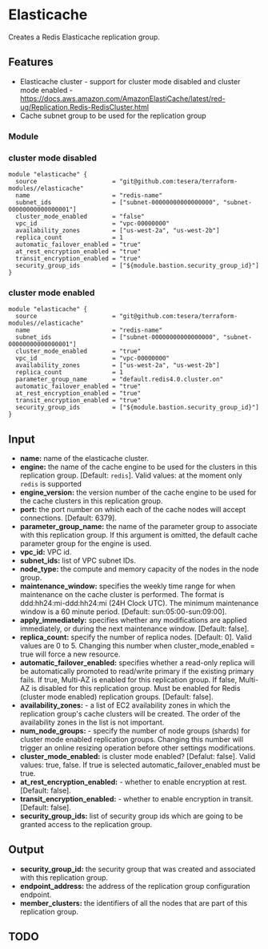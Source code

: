 # Elasticache
Creates a Redis Elasticache replication group.

## Features
- Elasticache cluster - support for cluster mode disabled and cluster mode enabled - https://docs.aws.amazon.com/AmazonElastiCache/latest/red-ug/Replication.Redis-RedisCluster.html
- Cache subnet group to be used for the replication group

### Module
### cluster mode disabled
```hcl-terraform
module "elasticache" {
  source                     = "git@github.com:tesera/terraform-modules//elasticache"
  name                       = "redis-name"
  subnet_ids                 = ["subnet-00000000000000000", "subnet-00000000000000001"]
  cluster_mode_enabled       = "false"
  vpc_id                     = "vpc-00000000"
  availability_zones         = ["us-west-2a", "us-west-2b"]
  replica_count              = 1
  automatic_failover_enabled = "true"
  at_rest_encryption_enabled = "true"
  transit_encryption_enabled = "true"
  security_group_ids         = ["${module.bastion.security_group_id}"]
}
```

### cluster mode enabled
```hcl-terraform
module "elasticache" {
  source                     = "git@github.com:tesera/terraform-modules//elasticache"
  name                       = "redis-name"
  subnet_ids                 = ["subnet-00000000000000000", "subnet-00000000000000001"]
  cluster_mode_enabled       = "true"
  vpc_id                     = "vpc-00000000"
  availability_zones         = ["us-west-2a", "us-west-2b"]
  replica_count              = 1
  parameter_group_name       = "default.redis4.0.cluster.on"
  automatic_failover_enabled = "true"
  at_rest_encryption_enabled = "true"
  transit_encryption_enabled = "true"
  security_group_ids         = ["${module.bastion.security_group_id}"]
}
```


## Input
- **name:** name of the elasticache cluster.
- **engine:** the name of the cache engine to be used for the clusters in this replication group. [Default: `redis`]. Valid values: at the moment only `redis` is supported
- **engine_version:** the version number of the cache engine to be used for the cache clusters in this replication group.
- **port:** the port number on which each of the cache nodes will accept connections. [Default: 6379].
- **parameter_group_name:** the name of the parameter group to associate with this replication group. If this argument is omitted, the default cache parameter group for the engine is used.
- **vpc_id:** VPC id.
- **subnet_ids:** list of VPC subnet IDs.
- **node_type:** the compute and memory capacity of the nodes in the node group.
- **maintenance_window:** specifies the weekly time range for when maintenance on the cache cluster is performed. The format is ddd:hh24:mi-ddd:hh24:mi (24H Clock UTC). The minimum maintenance window is a 60 minute period. [Default: sun:05:00-sun:09:00].
- **apply_immediately:** specifies whether any modifications are applied immediately, or during the next maintenance window. [Default: false].
- **replica_count:** specify the number of replica nodes. [Default: 0]. Valid values are 0 to 5. Changing this number when cluster_mode_enabled = true will force a new resource.
- **automatic_failover_enabled:** specifies whether a read-only replica will be automatically promoted to read/write primary if the existing primary fails. If true, Multi-AZ is enabled for this replication group. If false, Multi-AZ is disabled for this replication group. Must be enabled for Redis (cluster mode enabled) replication groups. [Default: false].
- **availability_zones:** - a list of EC2 availability zones in which the replication group's cache clusters will be created. The order of the availability zones in the list is not important.
- **num_node_groups:** - specify the number of node groups (shards) for cluster mode enabled replication groups. Changing this number will trigger an online resizing operation before other settings modifications.
- **cluster_mode_enabled:** is cluster mode enabled? [Defalut: false]. Valid values: true, false. If true is selected automatic_failover_enabled must be true.
- **at_rest_encryption_enabled:** - whether to enable encryption at rest. [Default: false].
- **transit_encryption_enabled:** - whether to enable encryption in transit. [Default: false].
- **security_group_ids:** list of security group ids which are going to be granted access to the replication group.

## Output

- **security_group_id:** the security group that was created and associated with this replication group.
- **endpoint_address:** the address of the replication group configuration endpoint.
- **member_clusters:** the identifiers of all the nodes that are part of this replication group.


## TODO
